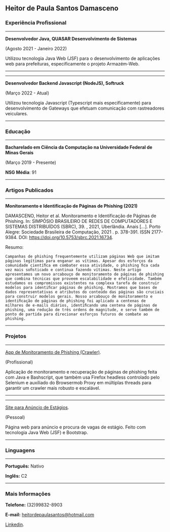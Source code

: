 ## Heitor de Paula Santos Damasceno

### Experiência Profissional
_______________________________________
**Desenvolvedor Java, QUASAR Desenvolvimento de Sistemas**

(Agosto 2021 - Janeiro 2022)

Utilizou tecnologia Java Web (JSF) para o desenvolvimento de aplicações web para prefeituras,
especificamente o projeto Armazém-Web.

_______________________________________

_______________________________________
**Desenvolvedor Backend Javascript (NodeJS), Softruck**

(Março 2022 - Atual)

Utilizou tecnologia Javascript (Typescript mais especificamente) para desenvolvimento de Gateways que efetuam comunicação com rastreadores veiculares.

_______________________________________

### Educação
_______________________________________
**Bacharelado em Ciência da Computação na Universidade Federal de Minas Gerais** 

(Março 2019 - Presente)

**NSG Média**: 91

_______________________________________
### Artigos Publicados
_______________________________________
**Monitoramento e Identificação de Páginas de Phishing (2021)**

DAMASCENO, Heitor et al. Monitoramento e Identificação de Páginas de Phishing. In: SIMPÓSIO BRASILEIRO DE REDES DE COMPUTADORES E SISTEMAS DISTRIBUÍDOS (SBRC), 39. , 2021, Uberlândia. Anais [...]. Porto Alegre: Sociedade Brasileira de Computação, 2021 . p. 378-391. ISSN 2177-9384. DOI: https://doi.org/10.5753/sbrc.2021.16734. 

Resumo:
```
Campanhas de phishing frequentemente utilizam páginas Web que imitam páginas legítimas para enganar as vítimas. Apesar dos esforços da comunidade cientíﬁca em combater essa atividade, o phishing ﬁca cada vez mais soﬁsticado e continua fazendo vítimas. Neste artigo apresentamos um novo arcabouço de monitoramento de páginas de phishing que combina técnicas que proveem escalabilidade e efetividade. Também estudamos os compromissos existentes na complexa tarefa de construir modelos para identiﬁcar páginas de phishing. Mostramos que bases de dados representativas e atributos do conteúdo das páginas são cruciais para construir modelos gerais. Nosso arcabouço de monitoramento e identiﬁcação de páginas de phishing foi aplicado a centenas de milhares de e-mails diários, identiﬁcando uma centena de páginas de phishing, uma redução de três ordens de magnitude, e serve também de ponto de partida para direcionar esforços futuros de combate ao phishing.
```
_______________________________________

### Projetos
_______________________________________
[App de Monitoramento de Phishing (Crawler)](https://github.com/HEITORPS123/app-monitoramento-web-phish).

(Profissional)

Aplicação de monitoramento e recuperação de páginas de phishing feita com Java e Bashscript, que também usa Firefox headless controlado pelo Selenium e auxiliado do Browsermob Proxy em múltiplas threads para garantir um crawler mais robusto e escalável.

_______________________________________

_______________________________________
[Site para Anúncio de Estágios](https://github.com/HEITORPS123/Engenharia_de_Software_TP1).

(Pessoal)

Página web para anúncio e procura de vagas de estágio. Feito com tecnologia Java Web (JSF) e Bootstrap.

_______________________________________

### Linguagens
_______________________________________

**Português:** Nativo

**Inglês:** C2

_______________________________________

### Mais Informações

**Telefone:** (32)99832-8903

**E-mail:** heitordepaulasantos@hotmail.com

[Linkedin](https://www.linkedin.com/in/heitor-de-paula-santos-damasceno-ab4096212/).
